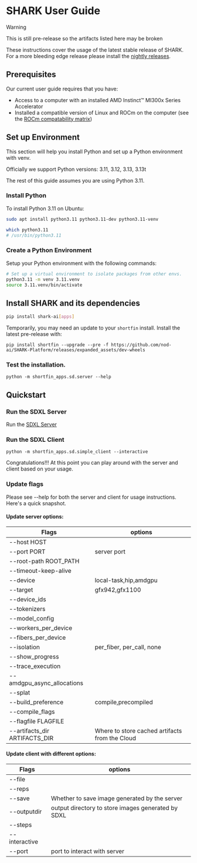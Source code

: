 # SHARK User Guide

> [!WARNING]
> This is still pre-release so the artifacts listed here may be broken
>

These instructions cover the usage of the latest stable release of SHARK. For a more bleeding edge release please install the [nightly releases](nightly_releases.md).

## Prerequisites

Our current user guide requires that you have:
- Access to a computer with an installed AMD Instinct™ MI300x Series Accelerator
- Installed a compatible version of Linux and ROCm on the computer (see the [ROCm compatability matrix](https://rocm.docs.amd.com/en/latest/compatibility/compatibility-matrix.html))


## Set up Environment

This section will help you install Python and set up a Python environment with venv.

Officially we support Python versions: 3.11, 3.12, 3.13, 3.13t

The rest of this guide assumes you are using Python 3.11.

### Install Python
To install Python 3.11 on Ubuntu:

```bash
sudo apt install python3.11 python3.11-dev python3.11-venv

which python3.11
# /usr/bin/python3.11
```

### Create a Python Environment

Setup your Python environment with the following commands:

```bash
# Set up a virtual environment to isolate packages from other envs.
python3.11 -m venv 3.11.venv
source 3.11.venv/bin/activate
```

## Install SHARK and its dependencies

```bash
pip install shark-ai[apps]
```

Temporarily, you may need an update to your `shortfin` install.
Install the latest pre-release with:
```
pip install shortfin --upgrade --pre -f https://github.com/nod-ai/SHARK-Platform/releases/expanded_assets/dev-wheels
```

### Test the installation.

```
python -m shortfin_apps.sd.server --help
```

## Quickstart

### Run the SDXL Server

Run the [SDXL Server](../shortfin/python/shortfin_apps/sd/README.md#Start-SDXL-Server)

### Run the SDXL Client

```
python -m shortfin_apps.sd.simple_client --interactive
```

Congratulations!!! At this point you can play around with the server and client based on your usage.

### Update flags

Please see --help for both the server and client for usage instructions. Here's a quick snapshot.

#### Update server options:

| Flags | options |
|---|---|
|--host HOST |
|--port PORT | server port |
|--root-path ROOT_PATH |
|--timeout-keep-alive |
|--device | local-task,hip,amdgpu | amdgpu only supported in this release
|--target | gfx942,gfx1100 | gfx942 only supported in this release
|--device_ids |
|--tokenizers |
|--model_config |
| --workers_per_device |
| --fibers_per_device |
| --isolation |	per_fiber, per_call, none |
| --show_progress  |
| --trace_execution |
| --amdgpu_async_allocations |
| --splat   |
| --build_preference | compile,precompiled |
| --compile_flags |
| --flagfile FLAGFILE |
| --artifacts_dir ARTIFACTS_DIR | Where to store cached artifacts from the Cloud |

#### Update client with different options:

| Flags |options|
|---|---
|--file |
|--reps |
|--save | Whether to save image generated by the server |
|--outputdir| output directory to store images generated by SDXL |
|--steps |
|--interactive |
|--port| port to interact with server |
